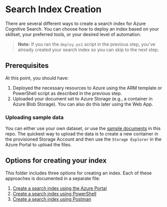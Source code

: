 # Search Index Creation

There are several different ways to create a search index for Azure Cognitive Search. You can choose how to deploy an index based on your skillset, your preferred tools, or your desired level of automation.

>**Note:** If you ran the `deploy.ps1` script in the previous step, you've already created your search index so you can skip to the next step.

## Prerequisites

At this point, you should have:

1. Deployed the necessary resources to Azure using the ARM template or PowerShell script as described in the previous step.
1. Uploaded your document set to Azure Storage (e.g., a container in Azure Blob Storage). You can also do this later using the Web App.

### Uploading sample data

You can either use your own dataset, or use the [sample documents](../sample_documents/) in this repo. The quickest way to upload the data is to create a new container in the provisioned Storage Account and then use the `Storage Explorer` in the Azure Portal to upload the files.

## Options for creating your index

This folder includes three options for creating an index. Each of these approaches is documented in a separate file:

1. [Create a search index using the Azure Portal](./Create-Index-AzurePortal.md)
2. [Create a search index using PowerShell](./Create-Index-PowerShell.md)
3. [Create a search index using Postman](./Create-Index-Postman.md)